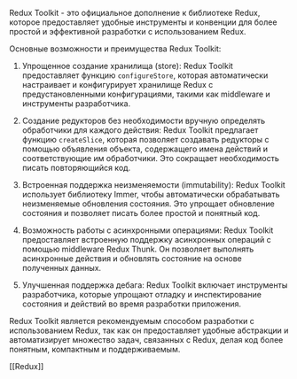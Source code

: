 Redux Toolkit - это официальное дополнение к библиотеке Redux, которое предоставляет удобные инструменты и конвенции для более простой и эффективной разработки с использованием Redux.

Основные возможности и преимущества Redux Toolkit:

1.  Упрощенное создание хранилища (store): Redux Toolkit предоставляет функцию `configureStore`, которая автоматически настраивает и конфигурирует хранилище Redux с предустановленными конфигурациями, такими как middleware и инструменты разработчика.
    
2.  Создание редукторов без необходимости вручную определять обработчики для каждого действия: Redux Toolkit предлагает функцию `createSlice`, которая позволяет создавать редукторы с помощью объявления объекта, содержащего имена действий и соответствующие им обработчики. Это сокращает необходимость писать повторяющийся код.
    
3.  Встроенная поддержка неизменяемости (immutability): Redux Toolkit использует библиотеку Immer, чтобы автоматически обрабатывать неизменяемые обновления состояния. Это упрощает обновление состояния и позволяет писать более простой и понятный код.
    
4.  Возможность работы с асинхронными операциями: Redux Toolkit предоставляет встроенную поддержку асинхронных операций с помощью middleware Redux Thunk. Он позволяет выполнять асинхронные действия и обновлять состояние на основе полученных данных.
    
5.  Улучшенная поддержка дебага: Redux Toolkit включает инструменты разработчика, которые упрощают отладку и инспектирование состояния и действий во время разработки приложения.
    

Redux Toolkit является рекомендуемым способом разработки с использованием Redux, так как он предоставляет удобные абстракции и автоматизирует множество задач, связанных с Redux, делая код более понятным, компактным и поддерживаемым.


[[Redux]]